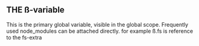 ## THE ß-variable
This is the primary global variable, visible in the global scope. 
Frequently used node_modules can be attached directly.
for example ß.fs is reference to the fs-extra
